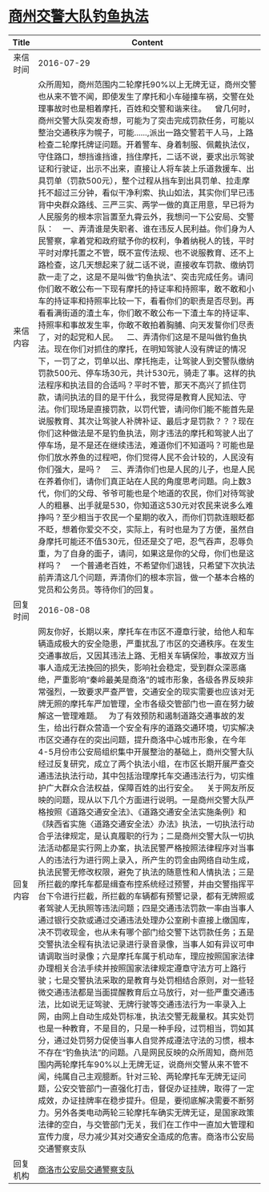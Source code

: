 # <a href="http://www.shangluo.gov.cn/zmhd/ldxxxx.jsp?urltype=leadermail.LeaderMailContentUrl&wbtreeid=1112&leadermailid=3749">商州交警大队钓鱼执法</a>
| Title |                                                                                                                                                                                                                                                                                                                                                                                                                                                                                                                                                                                                        Content                                                                                                                                                                                                                                                                                                                                                                                                                                                                                                                                                                                                         |
|:-----:|------------------------------------------------------------------------------------------------------------------------------------------------------------------------------------------------------------------------------------------------------------------------------------------------------------------------------------------------------------------------------------------------------------------------------------------------------------------------------------------------------------------------------------------------------------------------------------------------------------------------------------------------------------------------------------------------------------------------------------------------------------------------------------------------------------------------------------------------------------------------------------------------------------------------------------------------------------------------------------------------------------------------------------------------------------------------------------------------------------------------------------------------------------------------------------------------------------------------|
| 来信时间  | 2016-07-29                                                                                                                                                                                                                                                                                                                                                                                                                                                                                                                                                                                                                                                                                                                                                                                                                                                                                                                                                                                                                                                                                                                                                                                                             |
| 来信内容  | 众所周知，商州范围内二轮摩托90%以上无牌无证，商州交警也从来不管不闻，即使发生了摩托和小车碰撞车祸，交警在处理事故时也是相着摩托，百姓和交警和谐来往。    曾几何时，商州交警大队突发奇想，可能为了突击完成罚款任务，可能以整治交通秩序为幌子，可能......,派出一路交警若干人马，上路检查二轮摩托牌证问题。开着警车、身着制服、佩戴执法仪，守住路口，想挡谁挡谁，挡住摩托，二话不说，要求出示驾驶证和行驶证，出示不出来，直接让人将车装上乐道救援车、出具罚单（罚款500元），整个过程从挡车到出具罚单、拉走摩托不超过三分钟，看似干净利索、执山如法，其实你们早已违背中央群众路线、三严三实、两学一做的真正用意，早已将为人民服务的根本宗旨置至九霄云外，我想问一下公安局、交警队：    一、弄清谁是失职者、谁在违反人民利益。你们身为人民警察，拿着党和政府赋予你的权利，争着纳税人的钱，平时平时对摩托置之不管，既不宣传法规、也不说服教育、还不上路检查，这几天想起来了就二话不说，直接收车罚款、缴纳罚款一走了之，这是不是叫做“钓鱼执法”、突击完成任务。请问你们敢不敢公布一下现有摩托的持证率和持照率，敢不敢和小车的持证率和持照率比较一下，看看你们的职责是否尽到。再看看满街道的渣土车，你们敢不敢公布一下渣土车的持证率、持照率和事故发生率，你敢不敢拍着胸脯、向天发誓你们尽责了，对的起党和人民。    二、弄清你们这是不是叫做钓鱼执法。现在你们对抓住的摩托，在明知驾驶人没有牌证的情况下，一罚了之，罚单以出、摩托拖走，让驾驶人到交警队缴纳罚款500元、停车场30元，共计530元，骑走了事。这样的执法程序和执法目的合适吗？平时不管，那天不高兴了抓住罚款，请问执法的目的是干什么，我觉得是教育人民知法、守法。你们现场是直接罚款，以罚代管，请问你们能不能首先是说服教育、其次让驾驶人补牌补证、最后才是罚款？？？现在你们这种做法是不是钓鱼执法，刚才违法的摩托和驾驶人出了停车场，是不是还在继续违法，难道你们不知道吗？可能也是你们放水养鱼的过程吧，你们觉得人民不会计较的，人民没有你们强大，是吗？    三、弄清你们也是人民的儿子，也是人民在养着你们，请你们真正站在人民的角度思考问题。向上数3代，你们的父母、爷爷可能也是个地道的农民，你们对待驾驶人的粗暴、出手就是530，你知道这530元对农民来说多么难挣吗？至少相当于农民一个星期的收入，而你们罚款连眼眨都不眨，想着你爱交不交，实际上，有时也是为了方便，虽然自身摩托可能还不值530元，但还是交了吧，忍气吞声，忍辱负重，为了自身的面子，请问，如果这是你的父母，你们也是这样吗？    一个普通老百姓，不希望你们退钱，只希望下次执法前弄清这几个问题，弄清你们的根本宗旨，做一个基本合格的党员和公务员。等待你们的回复。 |
| 回复时间  | 2016-08-08                                                                                                                                                                                                                                                                                                                                                                                                                                                                                                                                                                                                                                                                                                                                                                                                                                                                                                                                                                                                                                                                                                                                                                                                             |
| 回复内容  | 网友你好，长期以来，摩托车在市区不遵章行驶，给他人和车辆造成极大的安全隐患，严重扰乱了市区的交通秩序。在发生交通事故后，又因其违法上路、无相关车辆保险，事故双方当事人造成无法挽回的损失，影响社会稳定，受到群众深恶痛绝，严重影响“秦岭最美是商洛”的城市形象，各级各界反映非常强烈，一致要求严查严管，交通安全的现实需要也应该对无牌无照的摩托车严加管理，全市各级交管部门也一直在努力破解这一管理难题。   为了有效预防和遏制道路交通事故的发生，给出行群众营造一个安全有序的道路交通环境，切实解决市区交通存在的突出问题，提升商洛中心城市形象，在今年4-5月份市公安局组织集中开展整治的基础上，商州交警大队经过反复研究，成立了两个执法小组，在市区长期开展严查交通违法执法行动，其中包括治理摩托车交通违法行为，切实维护广大群众合法权益，保障百姓的出行安全。    关于网友所反映的问题，现从以下几个方面进行说明。一是商州交警大队严格按照《道路交通安全法》、《道路交通安全法实施条例》和《陕西省实施〈道路交通安全法〉办法》执法，一切执法行动合乎法律规定，是认真履职的行为；二是商州交警大队一切执法活动都是实行网上办案，执法民警严格按照法律程序对当事人的违法行为进行网上录入，所产生的罚金由网络自动生成，执法民警无修改权限，避免了执法的随意性和人情执法；三是所拦截的摩托车都是缉查布控系统经过预警，并由交警指挥平台下令进行拦截，所拦截的车辆都有预警记录，都有无牌照或者驾驶人无执照等违法问题；四是交通违法罚款一率由当事人通过银行交款或通过交通违法处理办公室刷卡直接上缴国库，决不罚收现金，也从未有哪个部门给交警下达罚款任务；五是交警执法全程有执法记录进行录音录像，当事人如有异议可申请调取当时录像；六是摩托车属于机动车，理应按照国家法律办理相关合法手续并按照国家法律规定遵章守法方可上路行驶；七是交警执法采取的是教育与处罚相结合原则，对一些轻微交通违法都是当面提醒教育后立马放行，对一些严重交通违法，比如说无证驾驶、无牌行驶等交通违法行为一率录入上网，由网上自动生成处罚标准，执法交警无裁量权。其实处罚也是一种教育，不是目的，只是一种手段，过罚相当，罚如其分，通过处罚努力促使当事人自觉养成遵法守法的习惯，根本不存在“钓鱼执法”的问题。八是网民反映的众所周知，商州范围内两轮摩托车90%以上无牌无证，说商州交警从来不管不闻，纯属自己主观臆断。针对三轮、两轮摩托车无牌无证问题，公安交管部门一直强化打击，督促办证挂牌，取得了一定成效，办证挂牌率在稳步提升。但是，要彻底解决需要不断努力。另外各类电动两轮三轮摩托车确实无牌无证，是国家政策法律的空白，与交管部门无关，我们在工作中一直加大管理和宣传力度，尽力减少其对交通安全造成的危害。商洛市公安局交通警察支队      |
| 回复机构  | <a href="../../category/agencies/商洛市公安局交通警察支队.md">商洛市公安局交通警察支队</a>                                                                                                                                                                                                                                                                                                                                                                                                                                                                                                                                                                                                                                                                                                                                                                                                                                                                                                                                                                                                                                                                                                                                                     |